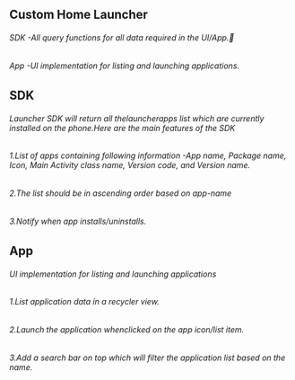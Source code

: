 ## Custom Home Launcher
###### SDK -All query functions for all data required in the UI/App.
###### App -UI implementation for listing and launching applications.

## SDK
###### Launcher SDK will return all thelauncherapps list which are currently installed on the phone.Here are the main features of the SDK
###### 1.List of apps containing following information -App name, Package name, Icon, Main Activity class name, Version code, and Version name.
###### 2.The list should be in ascending order based on app-name
###### 3.Notify when app installs/uninstalls.

## App
###### UI implementation for listing and launching applications
###### 1.List application data in a recycler view.
###### 2.Launch the application whenclicked on the app icon/list item.
###### 3.Add a search bar on top which will filter the application list based on the name.

